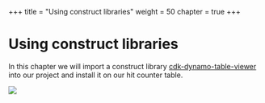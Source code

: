 +++
title = "Using construct libraries"
weight = 50
chapter = true
+++

# Using construct libraries

In this chapter we will import a construct library
[cdk-dynamo-table-viewer](https://www.npmjs.com/package/cdk-dynamo-table-viewer)
into our project and install it on our hit counter table.

![](images/table-viewer.png)

